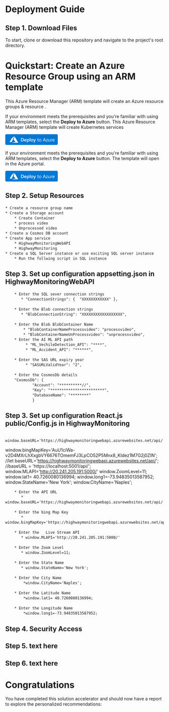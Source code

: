 # Deployment Guide

## Step 1. Download Files
To start, clone or download this repository and navigate to the project's root directory.

# Quickstart: Create an Azure Resource Group using an ARM template

This Azure Resource Manager (ARM) template will create an Azure resource groups & resource .



If your environment meets the prerequisites and you're familiar with using ARM templates, select the **Deploy to Azure** button. This Azure Resource Manager (ARM) template will create Kubernetes services

[![Deploy to Azure 1](/Media/deploy-to-azure.png)](https://portal.azure.com/#create/Microsoft.Template/uri/https%3A%2F%2Fraw.githubusercontent.com%2FRituranjan123%2FTraffic-Monitoring-Solution-Accelerator%2Fmain%2FARMTemplate%2FARMTemplate_mspoc_AKSResourceGroup.json)

If your environment meets the prerequisites and you're familiar with using ARM templates, select the **Deploy to Azure** button. The template will open in the Azure portal.

[![Deploy to Azure 0](/Media/deploy-to-azure.png)](https://portal.azure.com/#create/Microsoft.Template/uri/https%3A%2F%2Fraw.githubusercontent.com%2FRituranjan123%2FTraffic-Monitoring-Solution-Accelerator%2Fmain%2FARMTemplate%2FARMTemplate_mspoc_MainResourceGroup.json)



## Step 2. Setup Resources
    * Create a resource group name
    * Create a Storage account
        * Create Container 
        * process video
        * Unprocessed video 
    * Create a Cosmos DB account
    * Create App service
        * HighwayMonitoringWebAPI
        * HighwayMonitoring
    * Create a SQL Server instance or use exciting SQL server instance 
        * Run the follwing script in SQL instance


## Step 3. Set up  configuration appsetting.json in HighwayMonitoringWebAPI
        
        * Enter the SQL sever connection strings        
           * "ConnectionStrings": {  "XXXXXXXXXXXX" },
        
        * Enter the Blob connection strings  
           * "BlobConnectionString": "XXXXXXXXXXXXXXXXXX",
        
        * Enter the Blob BlobContainer Name  
            * "BlobContainerNameProcessvideo": "processvideo",
            * "BlobContainerNameUnProcessvideo": "unprocessvideo",
        * Enter the AI ML API path  
             * "ML_VechileDetection_API": "****",
             * "ML_Accident_API": "******",

        * Enter the SAS URL expiry year  
             * "SASURLValidYear": "2",

        * Enter the CosmosDb details
        "CosmosDb": {
                "Account": "**********//",
                "Key": "************************",
                "DatabaseName": "********"                
                }
## Step 3. Set up  configuration React.js public/Config.js in HighwayMonitoring
        
		window.baseURL='https://highwaymonitoringwebapi.azurewebsites.net/api/';
window.bingMapKey='AuU1ciWa-v2D4MXrLhXxgbVY6676TOmemFJ3LpCO52P5Mnx8_KIdez1M7G2j0ZIN';
//let baseURL='https://highwaymonitoringwebapi.azurewebsites.net/api/';
//baseURL = 'https://localhost:5001/api/';
window.MLAPI='http://20.241.205.191:5000/'
window.ZoomLevel=11;
window.lat1= 40.7260080136994;
window.long1=-73.94835013587952;
window.StateName='New York';
window.CityName='Naples';

        * Enter the API URL        
           * window.baseURL='https://highwaymonitoringwebapi.azurewebsites.net/api/';
		   
		* Enter the bing Map Key        
           * window.bingMapKey='https://highwaymonitoringwebapi.azurewebsites.net/api/';
		   
		* Enter the   Live Stream API      
           * window.MLAPI='http://20.241.205.191:5000/'
		
		* Enter the Zoom Level        
           * window.ZoomLevel=11;
		
		* Enter the State Name        
           * window.StateName='New York';
		   
		* Enter the City Name        
			*window.CityName='Naples';
			
		* Enter the Latitude Name        
			*window.lat1= 40.7260080136994;
		
		* Enter the Longitude Name        
			*window.long1=-73.94835013587952;



## Step 4. Security Access

## Step 5. text here

## Step 6. text here

# Congratulations
You have completed this solution accelerator and should now have a report to explore the personalized recommendations:

